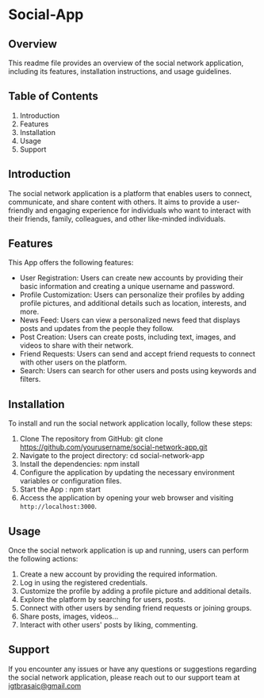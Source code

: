 # Social-App

## Overview
This readme file provides an overview of the social network application, including its features, installation instructions, and usage guidelines.

## Table of Contents
1. Introduction
2. Features
3. Installation
4. Usage
5. Support

## Introduction 
The social network application is a platform that enables users to connect, communicate, and share content with others. It aims to provide a user-friendly and engaging experience for individuals who want to interact with their friends, family, colleagues, and other like-minded individuals.

## Features 

This App offers the following features: 

* User Registration: Users can create new accounts by providing their basic information and creating a unique username and password.
* Profile Customization: Users can personalize their profiles by adding profile pictures, and additional details such as location, interests, and more.
* News Feed: Users can view a personalized news feed that displays posts and updates from the people they follow.
* Post Creation: Users can create posts, including text, images, and videos to share with their network.
* Friend Requests: Users can send and accept friend requests to connect with other users on the platform.
* Search: Users can search for other users and posts using keywords and filters.

## Installation 

To install and run the social network application locally, follow these steps: 

1. Clone The repository from GitHub:
git clone https://github.com/yourusername/social-network-app.git
2. Navigate to the project directory:
cd social-network-app
3. Install the dependencies:
npm install
4. Configure the application by updating the necessary environment variables or configuration files.
5. Start the App :
npm start
6. Access the application by opening your web browser and visiting `http://localhost:3000`.

## Usage 
Once the social network application is up and running, users can perform the following actions:

1. Create a new account by providing the required information.
2. Log in using the registered credentials.
3. Customize the profile by adding a profile picture and additional details.
4. Explore the platform by searching for users, posts.
5. Connect with other users by sending friend requests or joining groups.
6. Share posts, images, videos...
7. Interact with other users' posts by liking, commenting.

## Support 

If you encounter any issues or have any questions or suggestions regarding the social network application, please reach out to our support team at igtbrasaic@gmail.com

